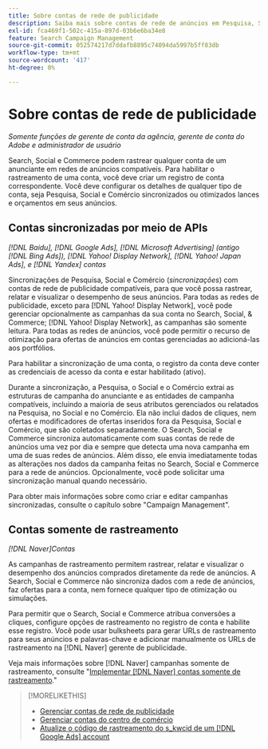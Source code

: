 ```yaml
---
title: Sobre contas de rede de publicidade
description: Saiba mais sobre contas de rede de anúncios em Pesquisa, Social e Comércio.
exl-id: fca469f1-502c-415a-897d-03b6e6ba34e8
feature: Search Campaign Management
source-git-commit: 052574217d7ddafb8895c74094da5997b5ff83db
workflow-type: tm+mt
source-wordcount: '417'
ht-degree: 0%

---
```


# Sobre contas de rede de publicidade

*Somente funções de gerente de conta da agência, gerente de conta do Adobe e administrador de usuário*

Search, Social e Commerce podem rastrear qualquer conta de um anunciante em redes de anúncios compatíveis. Para habilitar o rastreamento de uma conta, você deve criar um registro de conta correspondente. Você deve configurar os detalhes de qualquer tipo de conta, seja Pesquisa, Social e Comércio sincronizados ou otimizados lances e orçamentos em seus anúncios.

## Contas sincronizadas por meio de APIs

*[!DNL Baidu], [!DNL Google Ads], [!DNL Microsoft Advertising] (antigo [!DNL Bing Ads]), [!DNL Yahoo! Display Network], [!DNL Yahoo! Japan Ads], e [!DNL Yandex] contas*

Sincronizações de Pesquisa, Social e Comércio (*sincronizações*) com contas de rede de publicidade compatíveis, para que você possa rastrear, relatar e visualizar o desempenho de seus anúncios. Para todas as redes de publicidade, exceto para [!DNL Yahoo! Display Network], você pode gerenciar opcionalmente as campanhas da sua conta no Search, Social, &amp; Commerce; [!DNL Yahoo! Display Network], as campanhas são somente leitura. Para todas as redes de anúncios, você pode permitir o recurso de otimização para ofertas de anúncios em contas gerenciadas ao adicioná-las aos portfólios.

Para habilitar a sincronização de uma conta, o registro da conta deve conter as credenciais de acesso da conta e estar habilitado (ativo).

Durante a sincronização, a Pesquisa, o Social e o Comércio extrai as estruturas de campanha do anunciante e as entidades de campanha compatíveis, incluindo a maioria de seus atributos gerenciados ou relatados na Pesquisa, no Social e no Comércio. Ela não inclui dados de cliques, nem ofertas e modificadores de ofertas inseridos fora da Pesquisa, Social e Comércio, que são coletados separadamente. O Search, Social e Commerce sincroniza automaticamente com suas contas de rede de anúncios uma vez por dia e sempre que detecta uma nova campanha em uma de suas redes de anúncios. Além disso, ele envia imediatamente todas as alterações nos dados da campanha feitas no Search, Social e Commerce para a rede de anúncios. Opcionalmente, você pode solicitar uma sincronização manual quando necessário.

Para obter mais informações sobre como criar e editar campanhas sincronizadas, consulte o capítulo sobre &quot;Campaign Management&quot;.

## Contas somente de rastreamento

*[!DNL Naver]Contas*

As campanhas de rastreamento permitem rastrear, relatar e visualizar o desempenho dos anúncios comprados diretamente da rede de anúncios. A Search, Social e Commerce não sincroniza dados com a rede de anúncios, faz ofertas para a conta, nem fornece qualquer tipo de otimização ou simulações.

Para permitir que o Search, Social e Commerce atribua conversões a cliques, configure opções de rastreamento no registro de conta e habilite esse registro. Você pode usar bulksheets para gerar URLs de rastreamento para seus anúncios e palavras-chave e adicionar manualmente os URLs de rastreamento na [!DNL Naver] gerente de publicidade.

Veja mais informações sobre [!DNL Naver] campanhas somente de rastreamento, consulte &quot;[Implementar [!DNL Naver] contas somente de rastreamento](/help/search-social-commerce/campaign-management/naver-tracking-only-account-implement.md).&quot;

>[!MORELIKETHIS]
>
>* [Gerenciar contas de rede de publicidade](ad-network-account-manage.md)
>* [Gerenciar contas do centro de comércio](merchant-account-manage.md)
>* [Atualize o código de rastreamento do s\_kwcid de um [!DNL Google Ads] account](update-skwcid-google.md)
